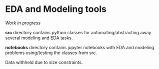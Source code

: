 # **EDA and Modeling tools**

*Work in progress*

**src** directory contains python classes for automating/abstracting away several modeling and EDA tasks.

**notebooks** directory contains jupyter notebooks with EDA and modeling problems using/testing the classes from src.

Data withheld due to size constraints.
